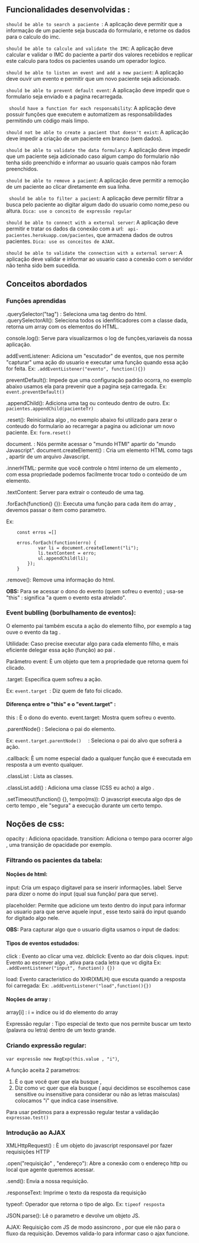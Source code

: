 
## Funcionalidades desenvolvidas : 

`should be able to search a paciente `: A aplicação deve permitir que a informação de um paciente seja buscada do formulario, e retorne os dados para o calculo do imc. 

`should be able to calcule and validate the IMC`: A aplicação deve calcular e validar o IMC do paciente a partir dos valores recebidos e replicar este calculo para todos os pacientes usando um operador logico.

`should be able to listen an event and add a new pacient`: A aplicação deve ouvir um evento e permitir que um novo paciente seja adicionado.

` should be able to prevent default event `: A aplicação deve impedir que o formulario seja enviado e a pagina recarregada. 

` should have a function for each responsability`: A aplicação deve possuir funções que executem  e automatizem as  responsabilidades permitindo um código mais limpo. 

`should not be able to create a pacient that doesn't exist`: A aplicação deve impedir a criação de um paciente em branco (sem dados).

`should be able to validate the data formulary`: A aplicação deve impedir que um paciente seja adicionado caso algum campo do formulario não tenha sido preenchido e informar ao usuario quais campos não foram preenchidos. 

`should be able to remove a pacient`: A aplicação deve permitir a remoção de um paciente ao clicar diretamente em sua linha.

` should be able to filter a pacient`: A aplicação deve permitir filtrar a busca pelo paciente ao digitar algum dado do usuario como nome,peso ou altura.  `Dica: use o conceito de expressão regular `

`should be able to connect with a external server`: A aplicação deve permitir e tratar os dados da conexão com a url: ` api-pacientes.herokuapp.com/pacientes`, que armazena dados de outros pacientes.
`Dica: use os conceitos de AJAX. `

`should be able to validate the connection with a external server`: A aplicação deve validar e informar ao usuario caso  a conexão com o servidor não tenha sido bem sucedida.

## Conceitos abordados 

### Funções aprendidas

.querySelector("tag") : Seleciona uma tag dentro do html.
.querySelectorAll():  Seleciona todos os idenfiticadores com a classe dada, 
retorna um array com os elementos do HTML. 

console.log(): Serve para visualizarmos o log de funções,variaveis da nossa aplicação.

addEventListener: Adiciona um "escutador" de eventos, que nos permite "capturar" uma ação do usuario e executar uma função quando essa ação for feita. 
Ex: `.addEventListener("evento", function(){})`


preventDefault(): Impede que uma configuração padrão ocorra,
no exemplo abaixo usamos ela para prevenir que a pagina seja carregada. 
Ex: `event.preventDefault()`

.appendChild(): Adiciona uma tag ou conteudo dentro de outro.
Ex: `pacientes.appendChild(pacienteTr)`

.reset(): Reinicializa algo , no exemplo abaixo foi utilizado para zerar o conteudo do formulario ao recarregar a pagina ou adicionar um novo paciente. 
Ex: `form.reset()`

document. : Nós permite acessar o "mundo HTMl" apartir do "mundo Javascript".
document.createElement() : Cria um elemento HTML como tags , apartir de um arquivo Javascript.

.innerHTML: permite que você controle o html interno  de um elemento
, com essa propriedade podemos facilmente trocar todo o conteúdo de um elemento. 

.textContent: Server para extrair o conteudo de uma tag.

.forEach(function() {}): Executa uma função para cada item do array , devemos passar o item como parametro. 

Ex:
```
    const erros =[]

    erros.forEach(function(erro) {
            var li = document.createElement("li");
            li.textContent = erro;
            ul.appendChild(li);
        });
    }
```
.remove(): Remove uma informação do html.

**OBS:** Para se acessar o dono do evento (quem sofreu o evento) ; usa-se "this" : significa  "a quem o evento esta atrelado".


### Event bublling (borbulhamento de eventos):

O elemento pai  também escuta a ação do elemento filho, por exemplo a tag <tbody> ouve o evento da tag <tr>. 

Utilidade: Caso precise executar algo para cada elemento filho,  e mais eficiente delegar essa ação (função) ao pai . 

Parâmetro event: È um objeto que tem a propriedade que retorna quem foi clicado.

.target: Especifica quem sofreu a ação.

Ex: `event.target `: Diz quem de fato foi clicado.

#### Diferença entre o "this" e o "event.target" : 

this : È o dono do evento.
event.target: Mostra quem sofreu o evento.

.parentNode() : Seleciona  o pai do elemento. 

Ex: `event.target.parentNode()  ` : Seleciona o pai do alvo  que sofrerá a ação.

.callback: È um nome especial dado a qualquer função que é executada em resposta a um evento qualquer.

.classList : Lista as classes.

.classList.add() : Adiciona uma classe (CSS eu acho) a algo .

.setTimeout(function() {}, tempo(ms)): O javascript  executa algo dps de certo tempo ,  ele "segura" a execução durante um certo tempo.


## Noções de css: 

opacity : Adiciona opacidade.
transition: Adiciona o tempo para ocorrer algo , uma transição de opacidade por exemplo.


### Filtrando os pacientes da tabela: 

#### Noções de html: 

input: Cria um espaço digitavel para se inserir informações.
label:  Serve para dizer o nome do input (qual sua função/ para que serve).

placeholder: Permite que adicione um texto dentro do input  para 
informar ao usuario para que serve aquele input , esse texto
sairá do input quando for digitado algo nele.

 **OBS:** Para capturar algo que o usuario digita usamos o input de dados: 

#### Tipos de eventos estudados: 

click : Evento ao clicar uma vez.
dblclick: Evento ao dar dois cliques.
input: Evento ao escrever algo , ativa para cada letra que vc digita
Ex: `.addEventListener("input", function() {})`

load: Evento caracteristico do XHR(XMLH) que escuta quando a resposta foi carregada:
Ex: `.addEventListener("load",function(){}) ` 


#### Noções de array : 

array[i] : i = indice ou id do elemento do array


Expressão regular : Tipo especial de texto que nos permite buscar um texto (palavra ou letra) dentro de um texto grande.

### Criando expressão regular: 

` var expressão new RegExp(this.value , "i") `, 

A função aceita 2 parametros: 

1) È o que você quer que ela busque ,
2) Diz como vc quer que ela busque ( aqui decidimos se escolhemos case sensitive ou insensitive para considerar ou não as letras maisculas) colocamos "i" que indica case insensitive.

Para usar pedimos para a expressão regular testar a validação 
`expressao.test()`


### Introdução ao AJAX

XMLHttpRequest() : È um  objeto do javascript responsavel por fazer requisições HTTP

.open("requisição" , "endereço"): Abre a conexão com o endereço http ou local que agente queremos acessar.

.send(): Envia a nossa requisição.

.responseText:  Imprime o texto da resposta da requisição

typeof: Operador que retorna o tipo de algo.
Ex: `tipeof resposta`

JSON.parse(): Lê o parametro e devolve um objeto JS. 

AJAX: Requisição com JS de modo assincrono , por que ele não para
o fluxo da requisição. Devemos valida-lo para informar caso o ajax funcione.  

